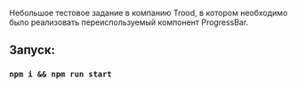 Небольшое тестовое задание в компанию Trood, в котором необходимо было реализовать переиспользуемый компонент ProgressBar.

## Запуск:
### `npm i && npm run start`

